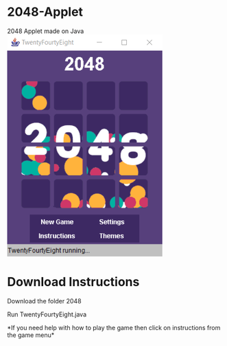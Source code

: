 # 2048-Applet
2048 Applet made on Java
![](homescreen.jpg?raw=true "")

# Download Instructions 
Download the folder 2048
<p> </p>
Run TwentyFourtyEight.java
<p> </p>
*If you need help with how to play the game then click on instructions from the game menu*
